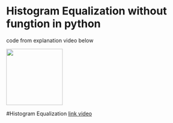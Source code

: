 # Histogram Equalization without fungtion in python

code from explanation video below <br>

<img src="https://img.youtube.com/vi/eNBZI-qYhpg/maxresdefault.jpg" widht=200 height=150>



#Histogram Equalization <a href="https://www.youtube.com/watch?v=eNBZI-qYhpg">link video</a>
